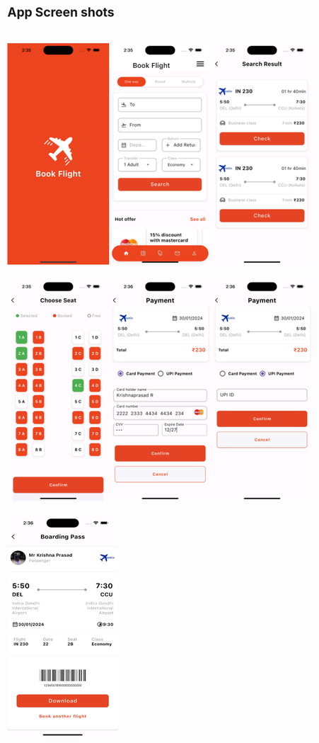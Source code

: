 # App Screen shots

<br>
<br>

<div style="display: flex; justify-content: space-between;">
  <img src="assets/screenshots/onboard_scree.png" width="250" height="500"/>
  <img src="assets/screenshots/Home.png" width="250" height="500"/>
  <img src="assets/screenshots/Flight_card.png" width="250" height="500"/>
  
</div>

<br>
<br>

<div style="display: flex; justify-content: space-between;">
  <img src="assets/screenshots/Select_seat.png" width="250" height="500"/>
  <img src="assets/screenshots/Payment.png" width="250" height="500"/>
  <img src="assets/screenshots/Payment_UPI.png" width="250" height="500"/>
  
</div>

<br>
<br>

<div style="display: flex; justify-content: space-between;">
  <img src="assets/screenshots/Boarding_pass.png"width="250" height="500"/>
</div>


<br>
<br>

